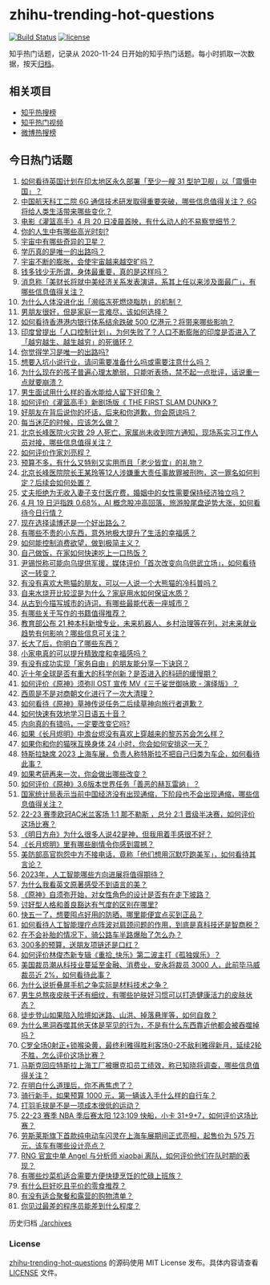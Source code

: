 # zhihu-trending-hot-questions

[![Build Status](https://github.com/justjavac/zhihu-trending-hot-questions/workflows/ci/badge.svg?branch=master)](https://github.com/justjavac/zhihu-trending-hot-questions/actions)
[![license](https://img.shields.io/github/license/justjavac/zhihu-trending-hot-questions)](https://github.com/justjavac/zhihu-trending-hot-questions/blob/master/LICENSE)

知乎热门话题，记录从 2020-11-24
日开始的知乎热门话题。每小时抓取一次数据，按天[归档](./archives)。

## 相关项目

- [知乎热搜榜](https://github.com/justjavac/zhihu-trending-top-search)
- [知乎热门视频](https://github.com/justjavac/zhihu-trending-hot-video)
- [微博热搜榜](https://github.com/justjavac/weibo-trending-hot-search)

## 今日热门话题

<!-- BEGIN -->
<!-- 最后更新时间 Thu Apr 20 2023 07:16:18 GMT+0800 (China Standard Time) -->

1. [如何看待英国计划在印太地区永久部署「至少一艘 31 型护卫舰」以「震慑中国」？](https://www.zhihu.com/question/596482831)
1. [中国航天科工二院 6G 通信技术研发取得重要突破，哪些信息值得关注？ 6G 将给人类生活带来哪些变化？](https://www.zhihu.com/question/596537940)
1. [电影《灌篮高手》4 月 20 日凌晨首映，有什么动人的不易察觉细节？](https://www.zhihu.com/question/596633834)
1. [你的人生中有哪些高光时刻?](https://www.zhihu.com/question/320589678)
1. [宇宙中有哪些奇异的卫星？](https://www.zhihu.com/question/595585778)
1. [学历真的是唯一的出路吗？](https://www.zhihu.com/question/596225259)
1. [宇宙不断的膨胀，会使宇宙越来越空旷吗？](https://www.zhihu.com/question/584688170)
1. [钱多钱少无所谓，身体最重要，真的是这样吗？](https://www.zhihu.com/question/595425019)
1. [消息称「美财长将就中美经济关系发表演讲，系其上任以来涉及面最广」，有哪些信息值得关注？](https://www.zhihu.com/question/596498587)
1. [为什么人体没进化出「濒临冻死燃烧脂肪」的机制？](https://www.zhihu.com/question/595923615)
1. [男朋友很好，但是家庭一言难尽，该如何选择？](https://www.zhihu.com/question/595234221)
1. [如何看待香港港内银行体系结余跌破 500 亿港元？将带来哪些影响？](https://www.zhihu.com/question/596507768)
1. [印度曾提出「人口控制计划」，为何失败了？人口不断膨胀的印度是否进入了「越穷越生、越生越穷」的死循环？](https://www.zhihu.com/question/595644332)
1. [你觉得学习是唯一的出路吗?](https://www.zhihu.com/question/596587042)
1. [想要入坑小说行业，请问需要准备什么吗或需要注意什么吗？](https://www.zhihu.com/question/595473888)
1. [为什么现在的孩子普遍心理太脆弱，只能听表扬，禁不起一点批评，话说重一点就要崩溃？](https://www.zhihu.com/question/589677533)
1. [男生面试用什么样的香水能给人留下好印象？](https://www.zhihu.com/question/589759377)
1. [如何评价《灌篮高手》新剧场版《 THE FIRST SLAM DUNK》？](https://www.zhihu.com/question/570231492)
1. [好朋友在背后说你的坏话，后来和你道歉，你会原谅吗？](https://www.zhihu.com/question/596005449)
1. [每当迷茫的时候，应该怎么做？](https://www.zhihu.com/question/596056068)
1. [北京长峰医院火灾致 29 人死亡，家属尚未收到院方通知，现场系实习工作人员对接，哪些信息值得关注？](https://www.zhihu.com/question/596419431)
1. [如何评价作家刘亮程？](https://www.zhihu.com/question/22666644)
1. [预算不多，有什么又特别又实用而且「老少皆宜」的礼物？](https://www.zhihu.com/question/596553521)
1. [北京长峰医院院长王某玲等12人涉嫌重大责任事故罪被刑拘，这一罪名如何判定？后续会如何处置？](https://www.zhihu.com/question/596491104)
1. [丈夫拒绝为无收入妻子支付医疗费，婚姻中的女性需要保持经济独立吗？](https://www.zhihu.com/question/596332434)
1. [4 月 19 日沪指跌 0.68%，AI 概念股冲高回落，旅游股尾盘逆势大涨，如何看待今日行情？](https://www.zhihu.com/question/596463934)
1. [现在选择读博还是一个好出路么？](https://www.zhihu.com/question/595933177)
1. [有哪些不贵的小东西，意外地极大提升了生活的幸福感？](https://www.zhihu.com/question/596536932)
1. [如何能控制消费欲望，做到极简主义？](https://www.zhihu.com/question/596254113)
1. [自己做饭，在家如何快速吃上一口热饭？](https://www.zhihu.com/question/596549101)
1. [尹锡悦称可能向乌提供军援，媒体评价「首次改变向乌供武立场」，如何看待这一转变？](https://www.zhihu.com/question/596530043)
1. [有没有喜欢大熊猫的朋友，可以一人说一个大熊猫的冷科普吗？](https://www.zhihu.com/question/596312141)
1. [自来水烧开比较涩是为什么？家庭用水如何保证水质？](https://www.zhihu.com/question/596544553)
1. [从古到今描写城市的诗词，有哪些最能代表一座城市？](https://www.zhihu.com/question/596506005)
1. [有哪些关于写作的书籍值得推荐？](https://www.zhihu.com/question/20291124)
1. [教育部公布 21 种本科新增专业，未来机器人、乡村治理等在列，对未来就业趋势有何影响？哪些信息可关注？](https://www.zhihu.com/question/596553744)
1. [长大了后，你明白了哪些东西？](https://www.zhihu.com/question/582962900)
1. [小家电真的可以提升精致度和幸福感吗？](https://www.zhihu.com/question/596552534)
1. [有没有成功实现「家务自由」的朋友能分享一下诀窍？](https://www.zhihu.com/question/596550912)
1. [近十年全球是否有重大的科学创新？是否进入的科研的缓慢期？](https://www.zhihu.com/question/596185462)
1. [如何评价《原神》须弥Ⅱ OST 宣传 MV《三千娑世御咏歌 - 演绎版》？](https://www.zhihu.com/question/596531655)
1. [西周是不是对商朝文化进行了一次大清理？](https://www.zhihu.com/question/593647720)
1. [如何看待《原神》草神传说任务二后续草神向旅行者道歉？](https://www.zhihu.com/question/595537001)
1. [如何快速有效地学习日语五十音？](https://www.zhihu.com/question/20318161)
1. [内向真的有错吗，一定要改变它吗?](https://www.zhihu.com/question/595433125)
1. [如果《长月烬明》中澹台烬没有喜欢上穿越来的黎苏苏会怎么样？](https://www.zhihu.com/question/594444741)
1. [如果你和你的猫咪互换身体 24 小时，你会如何安排这一天？](https://www.zhihu.com/question/595576571)
1. [特斯拉缺席 2023 上海车展，负责人称特斯拉不把自己归类为车企，如何看待此事？](https://www.zhihu.com/question/596290887)
1. [如果考研再来一次，你会做出哪些改变？](https://www.zhihu.com/question/594228903)
1. [如何评价《原神》3.6版本世界任务「善恶的赫瓦雷纳」？](https://www.zhihu.com/question/595255108)
1. [国家统计局表示当前中国经济没有出现通缩，下阶段也不会出现通缩，哪些信息值得关注？](https://www.zhihu.com/question/596279380)
1. [22-23 赛季欧冠AC米兰客场 1:1 那不勒斯 ，总分 2:1 晋级半决赛，如何评价这场比赛？](https://www.zhihu.com/question/596426138)
1. [《明日方舟》为什么很多人说42是神，但我用着手感很不好？](https://www.zhihu.com/question/595708228)
1. [《长月烬明》里有哪些剧情令你感到震撼？](https://www.zhihu.com/question/595735636)
1. [美防部高官抱怨中方不接电话，竟称「他们想用沉默吓跑美军」，如何看待其言论？](https://www.zhihu.com/question/596366484)
1. [2023年，人工智能哪些方向进展将值得期待？](https://www.zhihu.com/question/576654851)
1. [为什么我看英文原著感受不到语言的美？](https://www.zhihu.com/question/301261310)
1. [《原神》自须弥开始，对女性角色的设计是否有在走下坡路？](https://www.zhihu.com/question/596242382)
1. [讨好型人格和善良豁达有气度的区别在哪里?](https://www.zhihu.com/question/588232742)
1. [快五一了，想要囤点好用的防晒，哪里能便宜点买到正品？](https://www.zhihu.com/question/596483593)
1. [如何看待人工智能理疗点阵波对肩颈问题的作用，到底是真科技还是智商税？](https://www.zhihu.com/question/596460322)
1. [在不会补胎的情况下，骑公路车半路爆胎了怎么办？](https://www.zhihu.com/question/588699479)
1. [300多的预算，送朋友项链还是口红？](https://www.zhihu.com/question/594774466)
1. [如何评价林俊杰新专辑《重拾_快乐》第二波主打《孤独娱乐》？](https://www.zhihu.com/question/596034758)
1. [美国裁员潮从科技业蔓延至金融、消费业，安永将裁员 3000 人，此前毕马威裁员近 2%，如何看待此事？](https://www.zhihu.com/question/596459474)
1. [为什么说折叠屏手机之争实际是材料技术之争？](https://www.zhihu.com/question/596472790)
1. [男生总熬夜皮肤干还有细纹，有哪些护肤好习惯可以打造健康活力的皮肤状态？](https://www.zhihu.com/question/593687585)
1. [徒步登山如果陷入险境如迷路、山洪、掉落悬崖等，如何自救？](https://www.zhihu.com/question/590341406)
1. [为什么黑洞吞噬其他天体是罕见的行为，不是有什么东西靠近他都会被吞噬掉吗？](https://www.zhihu.com/question/569319591)
1. [C罗全场0射正+锁喉染黄，最终利雅得胜利客场0-2不敌利雅得新月，延续2轮不胜，怎么评价这场比赛？](https://www.zhihu.com/question/596456568)
1. [马斯克回应特斯拉上海工厂被曝克扣员工绩效，称已知晓将调查，哪些信息值得关注？](https://www.zhihu.com/question/596338889)
1. [在明白什么道理后，你不再焦虑了？](https://www.zhihu.com/question/511311505)
1. [骑行新手，如果预算 1000 元，第一辆该入手什么样的自行车？](https://www.zhihu.com/question/593730278)
1. [打羽毛球是不是一项成本很低的运动？](https://www.zhihu.com/question/594464041)
1. [22-23 赛季 NBA 季后赛太阳 123:109 快船，小卡 31+9+7，如何评价这场比赛？](https://www.zhihu.com/question/596463055)
1. [劳斯莱斯旗下首款纯电动车闪灵在上海车展期间正式亮相，起售价为 575 万元，该车有哪些设计亮点？](https://www.zhihu.com/question/596287317)
1. [RNG 官宣中单 Angel 与分析师 xiaobai 离队，如何评价他们在队时期的表现？](https://www.zhihu.com/question/596414723)
1. [有哪些炒菜机适合需要方便快捷烹饪的忙碌上班族？](https://www.zhihu.com/question/591484899)
1. [有什么巨好吃且平价的零食推荐？](https://www.zhihu.com/question/592678301)
1. [有没有适合聚餐和露营的购物清单？](https://www.zhihu.com/question/596411427)
1. [你见过最差的程序员能差到什么程度？](https://www.zhihu.com/question/592477722)

<!-- END -->

历史归档 [./archives](./archives)

### License

[zhihu-trending-hot-questions](https://github.com/justjavac/zhihu-trending-hot-questions)
的源码使用 MIT License 发布。具体内容请查看 [LICENSE](./LICENSE) 文件。
